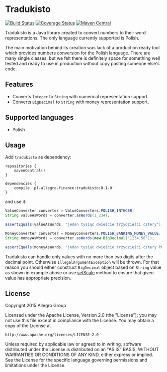 Tradukisto
==========

[![Build Status](https://travis-ci.org/allegro/tradukisto.svg?branch=master)](https://travis-ci.org/allegro/tradukisto)
[![Coverage Status](https://coveralls.io/repos/allegro/tradukisto/badge.svg?branch=master)](https://coveralls.io/r/allegro/tradukisto)
[![Maven Central](https://maven-badges.herokuapp.com/maven-central/pl.allegro.finance/tradukisto/badge.svg?style=flat)](https://maven-badges.herokuapp.com/maven-central/pl.allegro.finance/tradukisto)

Tradukisto is a Java library created to convert numbers to their word representations. The only language currently 
supported is Polish.

The main motivation behind its creation was lack of a production ready tool which provides numbers conversion for the 
Polish language. There are many single classes, but we felt there is definitely space for something well tested and
ready to use in production without copy pasting someone else's code.

Features
--------

* Converts `Integer` to `String` with numerical representation support.
* Converts `BigDecimal` to `String` with money representation support.

Supported languages
-------------------

* Polish

Usage
-----

Add `tradukisto` as dependency:

```
repositories {
    mavenCentral()
}

dependencies {
    compile 'pl.allegro.finance:tradukisto:0.1.0'
}
```

and use it:

```java
ValueConverter converter = ValueConverters.POLISH_INTEGER;
String valueAsWords = converter.asWords(1_234);

assertEquals(valueAsWords, "jeden tysiąc dwieście trzydzieści cztery");
```

```java
MoneyConverter converter = MoneyConverters.POLISH_BANKING_MONEY_VALUE;
String moneyAsWords = converter.asWords(new BigDecimal("1234.56"));

assertEquals(moneyAsWords, "jeden tysiąc dwieście trzydzieści cztery PLN 56/100");
```

Tradukisto can handle only values with no more than two digits after the decimal point. Otherwise
`IllegalArgumentException` will be thrown. For that reason you should either construct `BigDecimal` object based on `String`
value as shown in example above or use [setScale](http://docs.oracle.com/javase/7/docs/api/java/math/BigDecimal.html#setScale(int,%20java.math.RoundingMode))
method to ensure that given value has appropriate precision.

License
-------

Copyright 2015 Allegro Group

Licensed under the Apache License, Version 2.0 (the "License");
you may not use this file except in compliance with the License.
You may obtain a copy of the License at

    http://www.apache.org/licenses/LICENSE-2.0

Unless required by applicable law or agreed to in writing, software
distributed under the License is distributed on an "AS IS" BASIS,
WITHOUT WARRANTIES OR CONDITIONS OF ANY KIND, either express or implied.
See the License for the specific language governing permissions and
limitations under the License.
